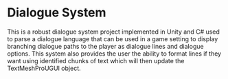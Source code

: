 # Dialogue System
This is a robust dialogue system project implemented in Unity and C# used to
parse a dialogue language that can be used in a game setting to display
branching dialogue paths to the player as dialogue lines and dialogue options.
This system also provides the user the ability to format lines if they want
using identified chunks of text which will then update the TextMeshProUGUI
object.